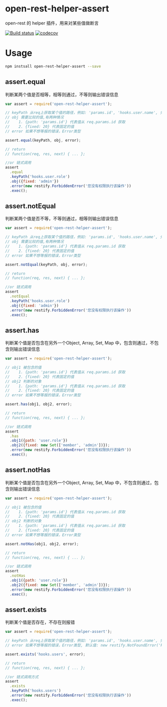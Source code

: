 # open-rest-helper-assert

open-rest 的 helper 插件，用来对某些值做断言

[![Build status](https://api.travis-ci.org/open-node/open-rest-helper-assert.svg?branch=master)](https://travis-ci.org/open-node/open-rest-helper-assert)
[![codecov](https://codecov.io/gh/open-node/open-rest-helper-assert/branch/master/graph/badge.svg)](https://codecov.io/gh/open-node/open-rest-helper-assert)

# Usage

```bash
npm instsall open-rest-helper-assert --save
```

## assert.equal
判断某两个值是否相等，相等则通过，不等则输出错误信息
```js
var assert = require('open-rest-helper-assert');

// keyPath 从req上获取某个值的路径，例如: 'params.id', 'hooks.user.name', 分别代表读取 req.params.id, req.hooks.user.name
// obj 需要比较的值,有两种情况
//    1. {path: 'params.id'} 代表值从 req.params.id 获取
//    2. {fixed: 20} 代表固定的值
// error 如果不想等报的错误，Error类型

assert.equal(keyPath, obj, error);

// return
// function(req, res, next) { ... };

//or 链式调用
assert
  .equal
  .keyPath('hooks.user.role')
  .obj({fixed: 'admin'})
  .error(new restify.ForbiddenError('您没有权限执行该操作'))
  .exec();
```

## assert.notEqual
判断某两个值是否不等，不等则通过，相等则输出错误信息

```js
var assert = require('open-rest-helper-assert');

// keyPath 从req上获取某个值的路径，例如: 'params.id', 'hooks.user.name', 分别代表读取 req.params.id, req.hooks.user.name
// obj 需要比较的值,有两种情况
//    1. {path: 'params.id'} 代表值从 req.params.id 获取
//    2. {fixed: 20} 代表固定的值
// error 如果不想等报的错误，Error类型

assert.notEqual(keyPath, obj, error);

// return
// function(req, res, next) { ... };

//or 链式调用
assert
  .notEqual
  .keyPath('hooks.user.role')
  .obj({fixed: 'admin'})
  .error(new restify.ForbiddenError('您没有权限执行该操作'))
  .exec();
```

## assert.has
判断某个值是否包含在另外一个Object, Array, Set, Map 中，包含则通过，不包含则输出错误信息

```js
var assert = require('open-rest-helper-assert');

// obj1 被包含的值
//    1. {path: 'params.id'} 代表值从 req.params.id 获取
//    2. {fixed: 20} 代表固定的值
// obj2 判断的对象
//    1. {path: 'params.id'} 代表值从 req.params.id 获取
//    2. {fixed: 20} 代表固定的值
// error 如果不想等报的错误，Error类型

assert.has(obj1, obj2, error);

// return
// function(req, res, next) { ... };

//or 链式调用
assert
  .has
  .obj1({path: 'user.role'})
  .obj2({fixed: new Set(['member', 'admin'])});
  .error(new restify.ForbiddenError('您没有权限执行该操作'))
  .exec();
```

## assert.notHas
判断某个值是否包含在另外一个Object, Array, Set, Map 中，不包含则通过，包含则输出错误信息

```js
var assert = require('open-rest-helper-assert');

// obj1 被包含的值
//    1. {path: 'params.id'} 代表值从 req.params.id 获取
//    2. {fixed: 20} 代表固定的值
// obj2 判断的对象
//    1. {path: 'params.id'} 代表值从 req.params.id 获取
//    2. {fixed: 20} 代表固定的值
// error 如果不想等报的错误，Error类型

assert.notHas(obj1, obj2, error);

// return
// function(req, res, next) { ... };

//or 链式调用
assert
  .notHas
  .obj1({path: 'user.role'})
  .obj2({fixed: new Set(['member', 'admin'])});
  .error(new restify.ForbiddenError('您没有权限执行该操作'))
  .exec();
```

## assert.exists
判断某个值是否存在，不存在则报错

```js
var assert = require('open-rest-helper-assert');

// keyPath 从req上获取某个值的路径，例如: 'params.id', 'hooks.user.name', 分别代表读取 req.params.id, req.hooks.user.name
// error 如果不想等报的错误，Error类型, 默认值: new restify.NotFoundError('Resource not found.')

assert.exists('hooks.users', error);

// return
// function(req, res, next) { ... };

//or 链式调用方式
assert
  .exists
  .keyPath('hooks.users')
  .error(new restify.ForbiddenError('您没有权限执行该操作'))
  .exec();
```
